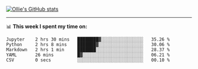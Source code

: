 <!--
**icedpanda/icedpanda** is a ✨ _special_ ✨ repository because its `README.md` (this file) appears on your GitHub profile.

Here are some ideas to get you started:

- 🔭 I’m currently working on ...
- 🌱 I’m currently learning ...
- 👯 I’m looking to collaborate on ...
- 🤔 I’m looking for help with ...
- 💬 Ask me about ...
- 📫 How to reach me: ...
- 😄 Pronouns: ...
- ⚡ Fun fact: ...
-->
[![Ollie's GitHub stats](https://github-readme-stats-icedpanda.vercel.app/api?username=icedpanda&count_private=true&show_icons=true)](https://github.com/icedpanda)

---
📊 **This week I spent my time on:**
<!--START_SECTION:waka-->

```text
Jupyter    2 hrs 30 mins   ████████▓░░░░░░░░░░░░░░░░   35.26 %
Python     2 hrs 8 mins    ███████▓░░░░░░░░░░░░░░░░░   30.06 %
Markdown   2 hrs 1 min     ███████░░░░░░░░░░░░░░░░░░   28.37 %
YAML       26 mins         █▓░░░░░░░░░░░░░░░░░░░░░░░   06.21 %
CSV        0 secs          ░░░░░░░░░░░░░░░░░░░░░░░░░   00.10 %
```

<!--END_SECTION:waka-->
